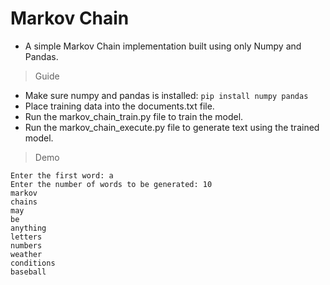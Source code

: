# Markov Chain

- A simple Markov Chain implementation built using only Numpy and Pandas.

> Guide

- Make sure numpy and pandas is installed: `pip install numpy pandas`
- Place training data into the documents.txt file.
- Run the markov_chain_train.py file to train the model.
- Run the markov_chain_execute.py file to generate text using the trained model.

> Demo


```
Enter the first word: a
Enter the number of words to be generated: 10
markov
chains
may
be
anything
letters
numbers
weather
conditions
baseball
```
